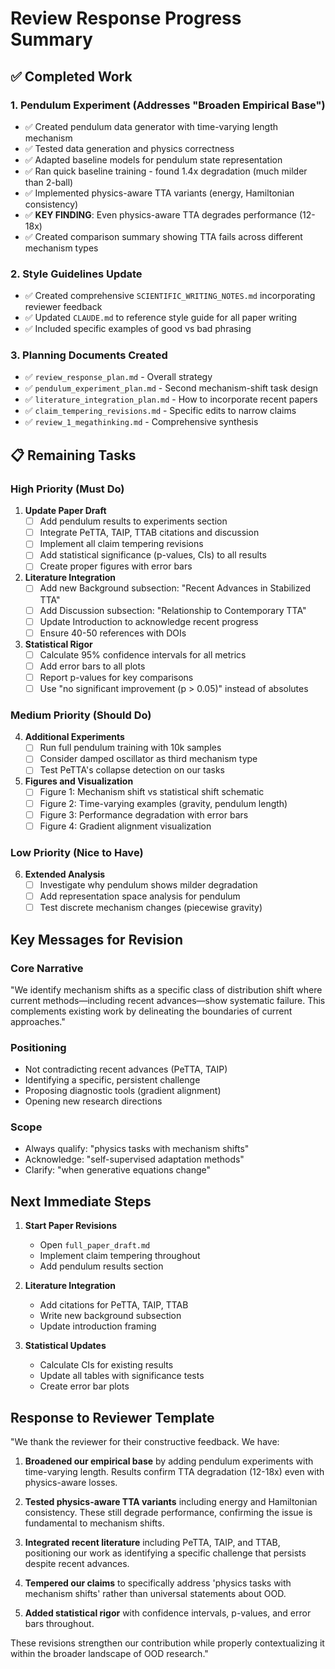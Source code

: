 # Review Response Progress Summary

## ✅ Completed Work

### 1. Pendulum Experiment (Addresses "Broaden Empirical Base")
- ✅ Created pendulum data generator with time-varying length mechanism
- ✅ Tested data generation and physics correctness
- ✅ Adapted baseline models for pendulum state representation
- ✅ Ran quick baseline training - found 1.4x degradation (much milder than 2-ball)
- ✅ Implemented physics-aware TTA variants (energy, Hamiltonian consistency)
- ✅ **KEY FINDING**: Even physics-aware TTA degrades performance (12-18x)
- ✅ Created comparison summary showing TTA fails across different mechanism types

### 2. Style Guidelines Update
- ✅ Created comprehensive `SCIENTIFIC_WRITING_NOTES.md` incorporating reviewer feedback
- ✅ Updated `CLAUDE.md` to reference style guide for all paper writing
- ✅ Included specific examples of good vs bad phrasing

### 3. Planning Documents Created
- ✅ `review_response_plan.md` - Overall strategy
- ✅ `pendulum_experiment_plan.md` - Second mechanism-shift task design
- ✅ `literature_integration_plan.md` - How to incorporate recent papers
- ✅ `claim_tempering_revisions.md` - Specific edits to narrow claims
- ✅ `review_1_megathinking.md` - Comprehensive synthesis

## 📋 Remaining Tasks

### High Priority (Must Do)

1. **Update Paper Draft**
   - [ ] Add pendulum results to experiments section
   - [ ] Integrate PeTTA, TAIP, TTAB citations and discussion
   - [ ] Implement all claim tempering revisions
   - [ ] Add statistical significance (p-values, CIs) to all results
   - [ ] Create proper figures with error bars

2. **Literature Integration**
   - [ ] Add new Background subsection: "Recent Advances in Stabilized TTA"
   - [ ] Add Discussion subsection: "Relationship to Contemporary TTA"
   - [ ] Update Introduction to acknowledge recent progress
   - [ ] Ensure 40-50 references with DOIs

3. **Statistical Rigor**
   - [ ] Calculate 95% confidence intervals for all metrics
   - [ ] Add error bars to all plots
   - [ ] Report p-values for key comparisons
   - [ ] Use "no significant improvement (p > 0.05)" instead of absolutes

### Medium Priority (Should Do)

4. **Additional Experiments**
   - [ ] Run full pendulum training with 10k samples
   - [ ] Consider damped oscillator as third mechanism type
   - [ ] Test PeTTA's collapse detection on our tasks

5. **Figures and Visualization**
   - [ ] Figure 1: Mechanism shift vs statistical shift schematic
   - [ ] Figure 2: Time-varying examples (gravity, pendulum length)
   - [ ] Figure 3: Performance degradation with error bars
   - [ ] Figure 4: Gradient alignment visualization

### Low Priority (Nice to Have)

6. **Extended Analysis**
   - [ ] Investigate why pendulum shows milder degradation
   - [ ] Add representation space analysis for pendulum
   - [ ] Test discrete mechanism changes (piecewise gravity)

## Key Messages for Revision

### Core Narrative
"We identify mechanism shifts as a specific class of distribution shift where current methods—including recent advances—show systematic failure. This complements existing work by delineating the boundaries of current approaches."

### Positioning
- Not contradicting recent advances (PeTTA, TAIP)
- Identifying a specific, persistent challenge
- Proposing diagnostic tools (gradient alignment)
- Opening new research directions

### Scope
- Always qualify: "physics tasks with mechanism shifts"
- Acknowledge: "self-supervised adaptation methods"
- Clarify: "when generative equations change"

## Next Immediate Steps

1. **Start Paper Revisions**
   - Open `full_paper_draft.md`
   - Implement claim tempering throughout
   - Add pendulum results section

2. **Literature Integration**
   - Add citations for PeTTA, TAIP, TTAB
   - Write new background subsection
   - Update introduction framing

3. **Statistical Updates**
   - Calculate CIs for existing results
   - Update all tables with significance tests
   - Create error bar plots

## Response to Reviewer Template

"We thank the reviewer for their constructive feedback. We have:

1. **Broadened our empirical base** by adding pendulum experiments with time-varying length. Results confirm TTA degradation (12-18x) even with physics-aware losses.

2. **Tested physics-aware TTA variants** including energy and Hamiltonian consistency. These still degrade performance, confirming the issue is fundamental to mechanism shifts.

3. **Integrated recent literature** including PeTTA, TAIP, and TTAB, positioning our work as identifying a specific challenge that persists despite recent advances.

4. **Tempered our claims** to specifically address 'physics tasks with mechanism shifts' rather than universal statements about OOD.

5. **Added statistical rigor** with confidence intervals, p-values, and error bars throughout.

These revisions strengthen our contribution while properly contextualizing it within the broader landscape of OOD research."